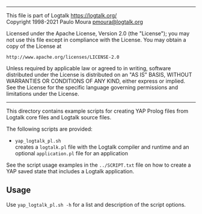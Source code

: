 ________________________________________________________________________

This file is part of Logtalk <https://logtalk.org/>  
Copyright 1998-2021 Paulo Moura <pmoura@logtalk.org>

Licensed under the Apache License, Version 2.0 (the "License");
you may not use this file except in compliance with the License.
You may obtain a copy of the License at

    http://www.apache.org/licenses/LICENSE-2.0

Unless required by applicable law or agreed to in writing, software
distributed under the License is distributed on an "AS IS" BASIS,
WITHOUT WARRANTIES OR CONDITIONS OF ANY KIND, either express or implied.
See the License for the specific language governing permissions and
limitations under the License.
________________________________________________________________________


This directory contains example scripts for creating YAP Prolog files
from Logtalk core files and Logtalk source files.

The following scripts are provided:

- `yap_logtalk_pl.sh`  
	creates a `logtalk.pl` file with the Logtalk compiler and runtime
	and an optional `application.pl` file for an application

See the script usage examples in the `../SCRIPT.txt` file on how to
create a YAP saved state that includes a Logtalk application.

Usage
-----

Use `yap_logtalk_pl.sh -h` for a list and description of the script
options.

